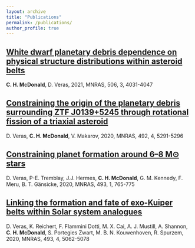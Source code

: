```yaml
---
layout: archive
title: "Publications"
permalink: /publications/
author_profile: true
---
```


[White dwarf planetary debris dependence on physical structure distributions within asteroid belts](https://ui.adsabs.harvard.edu/abs/2021MNRAS.506.4031M/abstract)
------
**C. H. McDonald**, D. Veras, 2021, MNRAS, 506, 3, 4031-4047

[Constraining the origin of the planetary debris surrounding ZTF J0139+5245 through rotational fission of a triaxial asteroid](https://ui.adsabs.harvard.edu/abs/2020MNRAS.492.5291V/abstract)
------
D. Veras, **C. H. McDonald**, V. Makarov, 2020, MNRAS, 492, 4, 5291-5296

[Constraining planet formation around 6–8 M⊙ stars](https://ui.adsabs.harvard.edu/abs/2020MNRAS.493..765V/abstract)
------
D. Veras, P-E. Tremblay, J.J. Hermes, **C. H. McDonald**, G. M. Kennedy, F. Meru, B. T. Gänsicke, 2020, MNRAS, 493, 1, 765-775

[Linking the formation and fate of exo-Kuiper belts within Solar system analogues](https://ui.adsabs.harvard.edu/abs/2020MNRAS.493.5062V/abstract)
------
D. Veras, K. Reichert, F. Flammini Dotti, M. X. Cai, A. J. Mustill, A. Shannon, **C. H. McDonald**, S. Portegies Zwart, M. B. N. Kouwenhoven, R. Spurzem, 2020, MNRAS, 493, 4, 5062-5078

